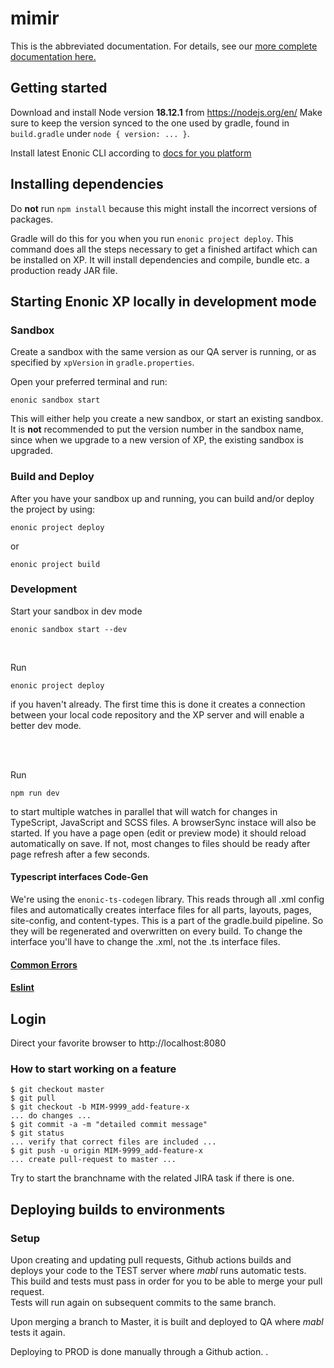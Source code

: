 # mimir

This is the abbreviated documentation. For details, see our [more complete documentation here.](docs/README.md)

## Getting started

Download and install Node version **18.12.1** from https://nodejs.org/en/
Make sure to keep the version synced to the one used by gradle, found in `build.gradle` under `node { version: ... }`.

Install latest Enonic CLI according to [docs for you platform](https://developer.enonic.com/start)

## Installing dependencies
Do **not** run `npm install` because this might install the incorrect versions of packages.

Gradle will do this for you when you run `enonic project deploy`.
This command does all the steps necessary to get a finished artifact which can be installed on XP.
It will install dependencies and compile, bundle etc. a production ready JAR file. 

## Starting Enonic XP locally in development mode
### Sandbox
Create a sandbox with the same version as our QA server is running, or as specified by `xpVersion` in `gradle.properties`.

Open your preferred terminal and run: 
```
enonic sandbox start
```
This will either help you create a new sandbox, or start an existing sandbox. It is **not** recommended to put the version number in the sandbox name, since when we upgrade to a new version of XP, the existing sandbox is upgraded.

### Build and Deploy
After you have your sandbox up and running, you can build and/or deploy the project by using:
```
enonic project deploy
```
or
```
enonic project build
```

### Development

Start your sandbox in dev mode
```
enonic sandbox start --dev
```
<br>

Run 
```
enonic project deploy
```
if you haven't already. The first time this is done it creates a connection between your local code repository and the XP server and will enable a better dev mode. 

<br> 

Run
```
npm run dev
```
to start multiple watches in parallel that will watch for changes in TypeScript, JavaScript and SCSS files.
A browserSync instace will also be started. If you have a page open (edit or preview mode) it should reload automatically on save.
If not, most changes to files should be ready after page refresh after a few seconds. 

#### Typescript interfaces Code-Gen
We're using the `enonic-ts-codegen` library. This reads through all .xml config files and automatically creates interface files for all parts, layouts, pages, site-config, and content-types. This is a part of the gradle.build pipeline. So they will be regenerated and overwritten on every build. To change the interface you'll have to change the .xml, not the .ts interface files.

#### [Common Errors](./docs/CommonErrors.md)
#### [Eslint](./docs/Eslint.md)

## Login
Direct your favorite browser to http://localhost:8080

### How to start working on a feature
```
$ git checkout master
$ git pull
$ git checkout -b MIM-9999_add-feature-x
... do changes ...
$ git commit -a -m "detailed commit message"
$ git status
... verify that correct files are included ...
$ git push -u origin MIM-9999_add-feature-x
... create pull-request to master ...
```

Try to start the branchname with the related JIRA task if there is one.

## Deploying builds to environments
### Setup
Upon creating and updating pull requests, Github actions builds and deploys your code to the TEST server where *mabl* runs automatic tests.   
This build and tests must pass in order for you to be able to merge your pull request.   
Tests will run again on subsequent commits to the same branch.

Upon merging a branch to Master, it is built and deployed to QA where *mabl* tests it again.

Deploying to PROD is done manually through a Github action. .

